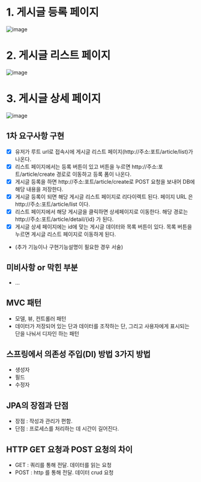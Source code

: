 # 1. 게시글 등록 페이지
![image](https://github.com/user-attachments/assets/f4d355d6-d6fd-45fa-8cdf-297c71aecb7f)


# 2. 게시글 리스트 페이지
![image](https://github.com/user-attachments/assets/6aed73d2-8f2a-4a88-9807-69488087fd65)

# 3. 게시글 상세 페이지
![image](https://github.com/user-attachments/assets/4092bba8-69da-4fe3-9a4a-69083dea5a9e)


## 1차 요구사항 구현
- [x] 유저가 루트 url로 접속시에 게시글 리스트 페이지(http://주소:포트/article/list)가 나온다.
- [x] 리스트 페이지에서는 등록 버튼이 있고 버튼을 누르면 http://주소:포트/article/create 경로로 이동하고 등록 폼이 나온다.
- [x] 게시글 등록을 하면 http://주소:포트/article/create로 POST 요청을 보내어 DB에 해당 내용을 저장한다.
- [x] 게시글 등록이 되면 해당 게시글 리스트 페이지로 리다이렉트 된다. 페이지 URL 은 http://주소:포트/article/list 이다.
- [x] 리스트 페이지에서 해당 게시글을 클릭하면 상세페이지로 이동한다. 해당 경로는 http://주소:포트/article/detail/{id} 가 된다.
- [x] 게시글 상세 페이지에는 id에 맞는 게시글 데이터와 목록 버튼이 있다. 목록 버튼을 누르면 게시글 리스트 페이지로 이동하게 된다.

- (추가 기능이나 구현기능설명이 필요한 경우 서술)

## 미비사항 or 막힌 부분
- ...

## MVC 패턴
- 모델, 뷰, 컨트롤러 패턴
- 데이터가 저장되어 있는 단과 데이터를 조작하는 단, 그리고 사용자에게 표시되는 단을 나눠서 디자인 하는 패턴

## 스프링에서 의존성 주입(DI) 방법 3가지 방법
- 생성자
- 필드
- 수정자

## JPA의 장점과 단점
- 장점 : 작성과 관리가 편함.
- 단점 : 프로세스를 처리하는 데 시간이 길어진다.

## HTTP GET 요청과 POST 요청의 차이
- GET : 쿼리를 통해 전달. 데이터를 읽는 요청
- POST : http 를 통해 전달. 데이터 crud 요청
